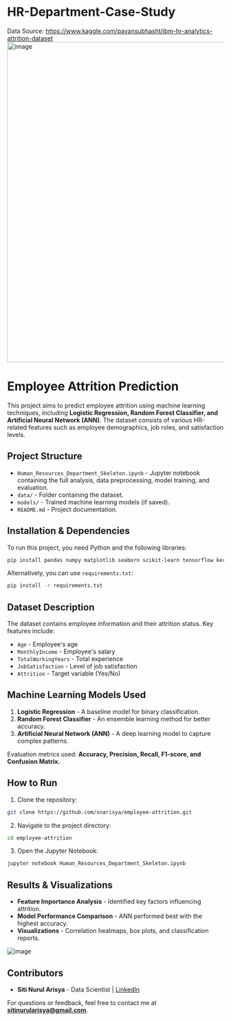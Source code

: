 # HR-Department-Case-Study

Data Source: https://www.kaggle.com/pavansubhasht/ibm-hr-analytics-attrition-dataset<img width="746" alt="image" src="https://github.com/user-attachments/assets/761e9dfd-11cd-4dd5-a96c-c6c5e66aaf95" />

# Employee Attrition Prediction

This project aims to predict employee attrition using machine learning techniques, including **Logistic Regression, Random Forest Classifier, and Artificial Neural Network (ANN)**. The dataset consists of various HR-related features such as employee demographics, job roles, and satisfaction levels.

## Project Structure
- `Human_Resources_Department_Skeleton.ipynb` - Jupyter notebook containing the full analysis, data preprocessing, model training, and evaluation.
- `data/` - Folder containing the dataset.
- `models/` - Trained machine learning models (if saved).
- `README.md` - Project documentation.

## Installation & Dependencies

To run this project, you need Python and the following libraries:
```bash
pip install pandas numpy matplotlib seaborn scikit-learn tensorflow keras
```
Alternatively, you can use `requirements.txt`:
```bash
pip install -r requirements.txt
```

## Dataset Description
The dataset contains employee information and their attrition status. Key features include:
- `Age` - Employee's age
- `MonthlyIncome` - Employee's salary
- `TotalWorkingYears` - Total experience
- `JobSatisfaction` - Level of job satisfaction
- `Attrition` - Target variable (Yes/No)

## Machine Learning Models Used
1. **Logistic Regression** - A baseline model for binary classification.
2. **Random Forest Classifier** - An ensemble learning method for better accuracy.
3. **Artificial Neural Network (ANN)** - A deep learning model to capture complex patterns.

Evaluation metrics used: **Accuracy, Precision, Recall, F1-score, and Confusion Matrix.**

## How to Run
1. Clone the repository:
```bash
git clone https://github.com/snarisya/employee-attrition.git
```
2. Navigate to the project directory:
```bash
cd employee-attrition
```
3. Open the Jupyter Notebook:
```bash
jupyter notebook Human_Resources_Department_Skeleton.ipynb
```

## Results & Visualizations
- **Feature Importance Analysis** - Identified key factors influencing attrition.
- **Model Performance Comparison** - ANN performed best with the highest accuracy.
- **Visualizations** - Correlation heatmaps, box plots, and classification reports.

![image](https://github.com/user-attachments/assets/79e203a2-20a0-448e-b3ff-c36f7c26a03e)


## Contributors
- **Siti Nurul Arisya** - Data Scientist | [LinkedIn](https://www.linkedin.com/in/sitinurularisyamohdhanifah23)

For questions or feedback, feel free to contact me at **sitinurularisya@gmail.com**.

